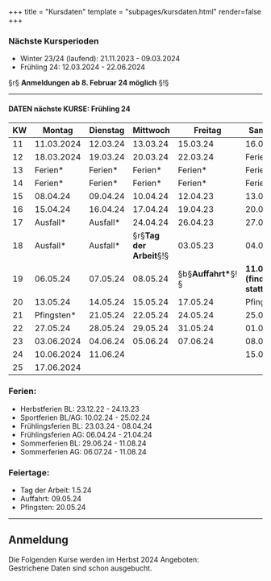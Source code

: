 +++
title = "Kursdaten"
template = "subpages/kursdaten.html"
render=false
+++


<!-- Split.0 , Text 1 Kursdaten -->
### Nächste Kursperioden

- Winter 23/24 (laufend):  21.11.2023 - 09.03.2024
- Frühling 24: 12.03.2024 - 22.06.2024

§r§ **Anmeldungen ab 8. Februar 24 möglich** §!§

___________________________________________
<!-- Split.1 , Tabelle (in Box) -->


<div class=" mx-auto px-4 mt-5 shadow-lg rounded-lg  overflow-x-auto" >  <!-- Bitte nicht löschen -->

#### DATEN nächste KURSE: Frühling 24
<!-- Tabelle Kursdaten -->


| KW     | Montag                          | Dienstag                        |     Mittwoch                    |  Freitag                        |         Samstag                 |
|--------|---------------------------------|---------------------------------|---------------------------------|---------------------------------|---------------------------------|
|   11   |  11.03.2024                     |   12.03.24                      |       13.03.24                  |    15.03.24                     |           16.03.24              |
|   12   |  18.03.2024                     |   19.03.24                      |       20.03.24                  |    22.03.24                     |           Ferien*               |
|   13   |   Ferien\*                      |    Ferien\*                     |       Ferien\*                  |    Ferien\*                     |           Ferien\*              |    
|   14   |   Ferien\*                      |    Ferien\*                     |       Ferien\*                  |    Ferien\*                     |           Ferien\*              |    
|   15   |  08.04.24                       |   09.04.24                      |       10.04.24                  |    12.04.23                     |           13.04.23              |
|   16   |  15.04.24                       |   16.04.24                      |       17.04.24                  |    19.04.23                     |           20.04.24              |
|   17   |   Ausfall\*                     |   Ausfall\*                     |       24.04.24                  |    26.04.23                     |           27.04.24              |
|   18   |   Ausfall\*                     |   Ausfall\*                     | §r§**Tag der Arbeit**§!§        |    03.05.23                     |           04.05.24              |
|   19   |  06.05.24                       |   07.05.24                      |       08.05.24                  | §b§**Auffahrt\***§!§            | **11.05.24 (findet statt)**     |
|   20   |  13.05.24                       |   14.05.24                      |       15.05.24                  |    17.05.24                     |          Pfingsten\*            |
|   21   |  Pfingsten\*                    |   21.05.24                      |       22.05.24                  |    24.05.24                     |           25.05.24              |
|   22   |  27.05.24                       |   28.05.24                      |       29.05.24                  |    31.05.24                     |           01.06.24              |
|   23   |  03.06.2024                     |   04.06.24                      |       05.06.24                  |    07.06.24                     |           08.06.24              |
|   24   |  10.06.2024                     |   11.06.24                      |                                 |                                 |           15.06.24              |
|   25   |  17.06.2024                     |                                 |                                 |                                 |                                 |

<!-- Bemerkungen -->

### Ferien: 
- Herbstferien BL: 23.12.22 - 24.13.23 
- Sportferien BL/AG: 10.02.24 - 25.02.24
- Frühlingsferien BL: 23.03.24 - 08.04.24
- Frühlingsferien AG: 06.04.24 - 21.04.24
- Sommerferien BL: 29.06.24 - 11.08.24
- Sommerferien AG: 06.07.24 - 11.08.24

### Feiertage:
- Tag der Arbeit: 1.5.24
- Auffahrt:  09.05.24
- Pfingsten: 20.05.24
  
</div>

<!--{#
Tricks für die Tabelle: 
Farben: 
    §red§ TEXT §!§
    gültig ist: 
        §r§ (rot), 
        §g§ (green)
        §b§ (blue)
    !!! Immer mit §!§ schliessen !!!
Fett: 
    ** Text **

*-Zeichen: \* 
#}-->

____________________________________________
<!-- Split.2 , Text Anmeldung / Kursdaten -->

## Anmeldung
Die Folgenden Kurse werden im Herbst 2024 Angeboten:\
<span class="text-red-700 line-through">Gestrichene</span> Daten sind schon ausgebucht. 

<!-- Wird automatisch eingefügt: Daten aller Kursanlässe -->
